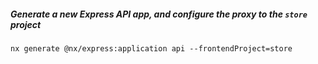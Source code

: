 ##### Generate a new Express API app, and configure the proxy to the `store` project

`nx generate @nx/express:application api --frontendProject=store`
